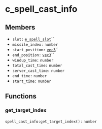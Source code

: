 # c\_spell\_cast\_info

## Members

* `slot:` [`e_spell_slot`](../enums/e\_spell\_slot.md)``
* `missile_index:` `number`
* `start_position:` [`vec3`](../structs/vec3.md)``
* `end_position:` [`vec3`](../structs/vec3.md)``
* `windup_time:` `number`
* `total_cast_time:` `number`
* `server_cast_time:` `number`
* `end_time:` `number`
* `start_time:` `number`

## Functions

### get\_target\_index

`spell_cast_info:get_target_index():` `number`
